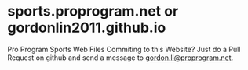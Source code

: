 # sports.proprogram.net or gordonlin2011.github.io
Pro Program Sports Web Files
Commiting to this Website?
Just do a Pull Request on github and send a message to gordon.li@proprogram.net.
